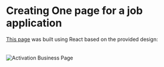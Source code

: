 # Creating One page for a job application
[This page](https://omar-ker.github.io/Nomad/) was built using React based on the provided design:
<br><br><br>
![Activation Business Page](assets/Activation_Business_page-0001.jpg)
